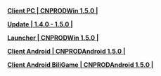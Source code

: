 **[Client PC | CNPRODWin 1.5.0 |  ](https://bhrpg-prod.oss-accelerate.aliyuncs.com/client/cn/20231103101022_A4CvNRMprqjemK7k/PC/StarRail_1.5.0.zip)**

**[Update | 1.4.0 - 1.5.0 | ](https://bhrpg-prod.oss-accelerate.aliyuncs.com/client/hkrpg_cn/33/game_1.4.0_1.5.0_hdiff_TnhRMscqGdQuNyDU.zip)**

**[Launcher | CNPRODWin 1.5.0 |  ](https://bhrpg-prod.oss-accelerate.aliyuncs.com/client/cn/20231103100104_7AysjJXfBYJGzLBS/gw_PC/StarRail_setup_20231113.exe)**

**[Client Android | CNPRODAndroid 1.5.0 |  ](https://autopatchcn.bhsr.com/client/cn/20231103101022_A4CvNRMprqjemK7k/gw_An/StarRail_1.5.0.apk)**

**[Client Android BiliGame | CNPRODAndroid 1.5.0 |](https://pkg.biligame.com/games/bhxqtd_1.5.0__1106_20231106_025048_76dd1.apk)**
